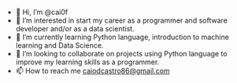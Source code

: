 - 👋 Hi, I’m @cai0f
- 👀 I’m interested in start my career as a programmer and software developer and/or as a data scientist.
- 🌱 I’m currently learning Python language, introduction to machine learning and Data Science.
- 💞️ I’m looking to collaborate on projects using Python language to improve my learning skills as a programmer.
- 📫 How to reach me caiodcastro86@gmail.com

<!---
cai0f/cai0f is a ✨ special ✨ repository because its `README.md` (this file) appears on your GitHub profile.
You can click the Preview link to take a look at your changes.
--->
